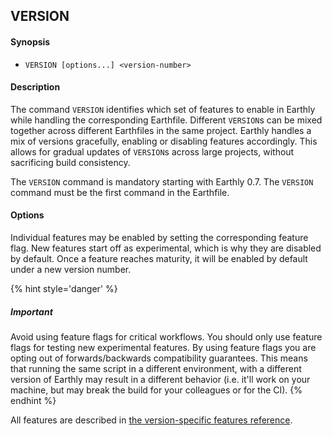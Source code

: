 ## VERSION

#### Synopsis

* `VERSION [options...] <version-number>`

#### Description

The command `VERSION` identifies which set of features to enable in Earthly while handling the corresponding Earthfile. Different `VERSION`s can be mixed together across different Earthfiles in the same project. Earthly handles a mix of versions gracefully, enabling or disabling features accordingly. This allows for gradual updates of `VERSION`s across large projects, without sacrificing build consistency.

The `VERSION` command is mandatory starting with Earthly 0.7. The `VERSION` command must be the first command in the Earthfile.

#### Options

Individual features may be enabled by setting the corresponding feature flag.
New features start off as experimental, which is why they are disabled by default.
Once a feature reaches maturity, it will be enabled by default under a new version number.

{% hint style='danger' %}
##### Important
Avoid using feature flags for critical workflows. You should only use feature flags for testing new experimental features. By using feature flags you are opting out of forwards/backwards compatibility guarantees. This means that running the same script in a different environment, with a different version of Earthly may result in a different behavior (i.e. it'll work on your machine, but may break the build for your colleagues or for the CI).
{% endhint %}

All features are described in [the version-specific features reference](./features.md).

